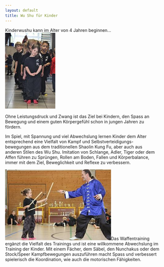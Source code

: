 ```yaml
---
layout: default
title: Wu Shu für Kinder
---
```


Kinderwushu kann im Alter von 4 Jahren beginnen...
<img class="right" src="/images/kinder.jpg" alt="Wu Shu Kids">

Ohne Leistungsdruck und Zwang ist das Ziel bei Kindern, den Spass an Bewegung und einem guten Körpergefühl schon in jungen Jahren zu fördern.

Im Spiel, mit Spannung und viel Abwechslung lernen Kinder dem Alter entsprechend eine Vielfalt von Kampf und Selbstverteidigungs-bewegungen aus dem traditionellen Shaolin Kung Fu, aber auch aus anderen Stilen des Wu Shu. Imitation von Schlange, Adler, Tiger oder dem Affen führen zu Sprüngen, Rollen am Boden, Fallen und Körperbalance, immer mit dem Ziel, Beweglichkeit und Reflexe zu verbessern.

<img class="ifloat-left" src="/images/waffen-laura.jpg" alt="Waffentraining">Das Waffentraining ergänzt die Vielfalt des Trainings und ist eine willkommene Abwechslung im Training der Kinder.
Mit einem Fächer, dem Säbel, den Nunchakus oder dem Stock/Speer Kampfbewegungen auszuführen macht Spass und verbessert spielerisch die Koordination, wie auch die motorischen Fähigkeiten.